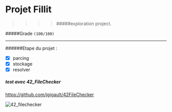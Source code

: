 # Projet Fillit

>>>> #####exploration project.

#####Grade ``(100/100)``
--------  -----------------------

######Etape du projet :
- [X] parcing
- [X] stockage
- [X] resolver

##### test avec 42_FileChecker
https://github.com/jgigault/42FileChecker

![42_filechecker](http://image.noelshack.com/fichiers/2016/49/1481099174-screen-shot-2016-12-07-at-9-25-31-am.png)
